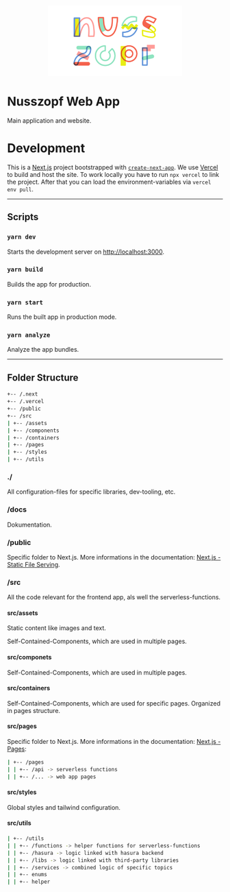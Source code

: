<p align="center">
  <a href="https://nusszopf.org">
    <img src="../../docs/1200x630.png" alt="Nusszopf logo" height="165">
  </a>
</p>

# Nusszopf Web App

Main application and website.

# Development

This is a [Next.js](https://nextjs.org/) project bootstrapped with [`create-next-app`](https://github.com/vercel/next.js/tree/canary/packages/create-next-app).
We use [Vercel](https://vercel.com) to build and host the site. To work locally you have to run `npx vercel` to link the project. After that you can load the
environment-variables via `vercel env pull`.

---

## Scripts

### `yarn dev`

Starts the development server on [http://localhost:3000](http://localhost:3000).

### `yarn build`

Builds the app for production.

### `yarn start`

Runs the built app in production mode.

### `yarn analyze`

Analyze the app bundles.

---

## Folder Structure

```zsh
+-- /.next
+-- /.vercel
+-- /public
+-- /src
| +-- /assets
| +-- /components
| +-- /containers
| +-- /pages
| +-- /styles
| +-- /utils
```

### ./

All configuration-files for specific libraries, dev-tooling, etc.

### /docs

Dokumentation.

### /public

Specific folder to Next.js. More informations in the documentation: [Next.js - Static File Serving](https://nextjs.org/docs/basic-features/static-file-serving).

### /src

All the code relevant for the frontend app, als well the serverless-functions.

#### **src/assets**

Static content like images and text.

Self-Contained-Components, which are used in multiple pages.

#### **src/componets**

Self-Contained-Components, which are used in multiple pages.

#### **src/containers**

Self-Contained-Components, which are used for specific pages. Organized in pages structure.

#### **src/pages**

Specific folder to Next.js. More informations in the documentation: [Next.js - Pages](https://nextjs.org/docs/basic-features/pages):

```zsh
| +-- /pages
| | +-- /api -> serverless functions
| | +-- /... -> web app pages
```

#### **src/styles**

Global styles and tailwind configuration.

#### **src/utils**

```zsh
| +-- /utils
| | +-- /functions -> helper functions for serverless-functions
| | +-- /hasura -> logic linked with hasura backend
| | +-- /libs -> logic linked with third-party libraries
| | +-- /services -> combined logic of specific topics
| | +-- enums
| | +-- helper
```
